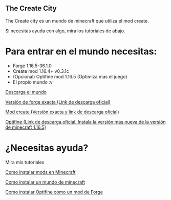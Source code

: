 ## The Create City

The Create city es un mundo de minecraft que utiliza el mod create.

Si necesitas ayuda con algo, mira los tutoriales de abajo.


<h1>Para entrar en el mundo necesitas:</h1>



<ul>
<li>Forge 1.16.5-36.1.0</li>
<li>Create mod 1.16.4+ v0.3.1c</li>
<li>(Opcional) Optifine mod 1.16.5 (Optimiza mas el juego)</li>
<li>El propio mundo :v</li>
</ul>



<div>
<div><a href="https://github.com/PGSCOM/The-Create-City/zipball/gh-pages" target="_blank" rel="noreferrer noopener">Descarga el mundo</a></div>

<p></p>

<div><a href="https://maven.minecraftforge.net/net/minecraftforge/forge/1.16.5-36.1.0/forge-1.16.5-36.1.0-installer.jar">Versión de forge exacta (Link de descarga oficial)</a></div>

<p></p>

<div><a href="https://www.curseforge.com/minecraft/mc-mods/create/download/3278516" target="_blank" rel="noreferrer noopener">Mod create (Versión exacta y link de descarga oficial)</a></div>

<p></p>

<div><a href="https://optifine.net/downloads" target="_blank" rel="noreferrer noopener">Optifine (Link de descarga oficial. Instala la versión mas nueva de la versión de minecraft 1.16.5)</a></div>
</div>



<h1>¿Necesitas ayuda?</h1>
<p>Mira mis tutoriales</p>


<div>
<div><a href="https://tec400.blogspot.com/2021/05/como-instalar-mods-en-minecraft-forge.html" target="_blank" rel="noreferrer noopener">Como instalar mods en Minecraft</a></div>

<p></p>

<div><a href="https://tec400.blogspot.com/2021/05/como-instalar-un-mundo-de-minecraft.html" target="_blank" rel="noreferrer noopener">Como instalar un mundo de minecraft</a></div>

<p></p>

<div><a href="https://tec400.blogspot.com/2021/05/como-instalar-optifine-en-forge-como-un.html" target="_blank" rel="noreferrer noopener">Como instalar Optifine como un mod de Forge</a></div>
</div>

<!--

Hola :]

-->
